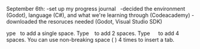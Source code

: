 September 6th:
-set up my progress journal &nbsp;
-decided the environment (Godot), language (C#), and what we're learning through (Codeacademy)
-downloaded the resoruces needed (Godot, Visual Studio SDK)



ype &nbsp; to add a single space. Type &ensp; to add 2 spaces. Type &emsp; to add 4 spaces. You can use non-breaking space (&nbsp;) 4 times to insert a tab.
